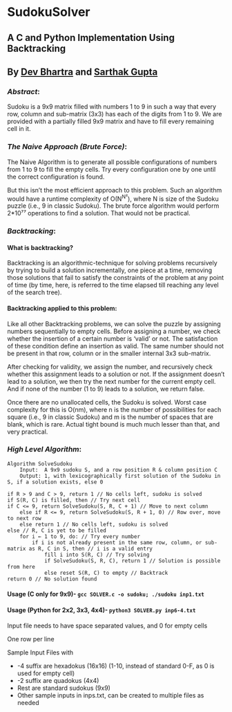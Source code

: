 # SudokuSolver

## A C and Python Implementation Using Backtracking
## By [Dev Bhartra](https://github.com/devbhartra) and [Sarthak Gupta](https://github.com/sarthak7gupta)

### _Abstract_:
Sudoku is a 9x9 matrix filled with numbers 1 to 9 in such a way that every row, column and sub-matrix (3x3) has each of the digits from 1 to 9. We are provided with a partially filled 9x9 matrix and have to fill every remaining cell in it.

### _The Naive Approach (Brute Force)_:
The Naive Algorithm is to generate all possible configurations of numbers from 1 to 9 to fill the empty cells. Try every configuration one by one until the correct configuration is found.

But this isn’t the most efficient approach to this problem. Such an algorithm would have a runtime complexity of O(N<sup>N²</sup>), where N is size of the Sudoku puzzle (i.e., 9 in classic Sudoku). The brute force algorithm would perform 2*10⁷⁷ operations to find a solution. That would not be practical.

### _Backtracking_:
#### What is backtracking?
Backtracking is an algorithmic-technique for solving problems recursively by trying to build a solution incrementally, one piece at a time, removing those solutions that fail to satisfy the constraints of the problem at any point of time (by time, here, is referred to the time elapsed till reaching any level of the search tree).

#### Backtracking applied to this problem:
Like all other Backtracking problems, we can solve the  puzzle by assigning numbers sequentially to empty cells. Before assigning a number, we check whether the insertion of a certain number is ‘valid’ or not. The satisfaction of these condition define an insertion as valid. The same number should not be present in that row, column or in the smaller internal 3x3 sub-matrix.

After checking for validity, we assign the number, and recursively check whether this assignment leads to a solution or not. If the assignment doesn’t lead to a solution, we then try the next number for the current empty cell. And if none of the number (1 to 9) leads to a solution, we return false.

Once there are no unallocated cells, the Sudoku is solved.
Worst case complexity for this is O(nm), where n is the number of possibilities for each square (i.e., 9 in classic Sudoku) and m is the number of spaces that are blank, which is rare. Actual tight bound is much much lesser than that, and very practical.

### _High Level Algorithm_:
~~~~
Algorithm SolveSudoku
    Input:  A 9x9 sudoku S, and a row position R & column position C
    Output: 1, with lexicographically first solution of the Sudoku in S, if a solution exists, else 0

if R > 9 and C > 9, return 1 // No cells left, sudoku is solved
if S(R, C) is filled, then // Try next cell
if C <= 9, return SolveSudoku(S, R, C + 1) // Move to next column
    else if R <= 9, return SolveSudoku(S, R + 1, 0) // Row over, move to next row
    else return 1 // No cells left, sudoku is solved
else // R, C is yet to be filled
    for i ← 1 to 9, do: // Try every number
        if i is not already present in the same row, column, or sub-matrix as R, C in S, then // i is a valid entry
            fill i into S(R, C) // Try solving
            if SolveSudoku(S, R, C), return 1 // Solution is possible from here
            else reset S(R, C) to empty // Backtrack
return 0 // No solution found
~~~~

#### Usage (C only for 9x9)- `gcc SOLVER.c -o sudoku; ./sudoku inp1.txt`

#### Usage (Python for 2x2, 3x3, 4x4)- `python3 SOLVER.py inp6-4.txt`

Input file needs to have space separated values, and 0 for empty cells

One row per line

Sample Input Files with
* -4 suffix are hexadokus (16x16) (1-10, instead of standard 0-F, as 0 is used for empty cell)
* -2 suffix are quadokus (4x4)
* Rest are standard sudokus (9x9)
* Other sample inputs in inps.txt, can be created to multiple files as needed
